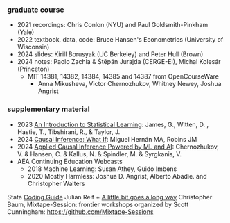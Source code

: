 
### graduate course  
- 2021 recordings: Chris Conlon (NYU) and Paul Goldsmith-Pinkham (Yale)
- 2022 textbook, data, code: Bruce Hansen's Econometrics (University of Wisconsin) 
- 2024 slides: Kirill Borusyak (UC Berkeley) and Peter Hull (Brown)
- 2024 notes: Paolo Zachia & Štěpán Jurajda (CERGE-EI), Michal Kolesár (Princeton)
  - MIT 14381, 14382, 14384, 14385 and 14387 from OpenCourseWare
    - Anna Mikusheva, Victor Chernozhukov, Whitney Newey, Joshua Angrist 


### supplementary material
- 2023 [An Introduction to Statistical Learning](https://www.statlearning.com/online-courses): James, G., Witten, D. , Hastie, T., Tibshirani, R., & Taylor, J.
- 2024 [Causal Inference: What If](https://www.hsph.harvard.edu/miguel-hernan/causal-inference-book): Miguel Hernán MA, Robins JM
- 2024 [Applied Causal Inference Powered by ML and AI](https://causalml-book.org): Chernozhukov, V. & Hansen, C. & Kallus, N. & Spindler, M. & Syrgkanis, V.
- AEA Continuing Education Webcasts
  - 2018 Machine Learning: Susan Athey, Guido Imbens
  - 2020 Mostly Harmless: Joshua D. Angrist, Alberto Abadie. and Christopher Walters

Stata [Coding Guide](https://julianreif.com/guide/) Julian Reif + [A little bit goes a long
way](https://ideas.repec.org/p/boc/bocoec/612.html) Christopher Baum,
Mixtape-Session: frontier workshops organized by Scott Cunningham: <https://github.com/Mixtape-Sessions> 




  


